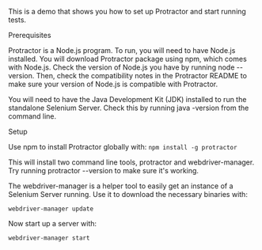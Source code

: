 This is a demo that shows you how to set up Protractor and start running tests.

Prerequisites

Protractor is a Node.js program. To run, you will need to have Node.js installed. You will download Protractor package using npm, which comes with Node.js. Check the version of Node.js you have by running node --version. Then, check the compatibility notes in the Protractor README to make sure your version of Node.js is compatible with Protractor.

You will need to have the Java Development Kit (JDK) installed to run the standalone Selenium Server. Check this by running java -version from the command line.

Setup

Use npm to install Protractor globally with:
``` npm install -g protractor ```

This will install two command line tools, protractor and webdriver-manager. Try running protractor --version to make sure it's working.

The webdriver-manager is a helper tool to easily get an instance of a Selenium Server running. Use it to download the necessary binaries with:

``` webdriver-manager update ```

Now start up a server with:

``` webdriver-manager start ```
